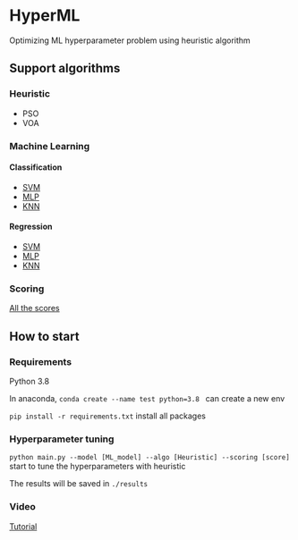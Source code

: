 # HyperML
Optimizing ML hyperparameter problem using heuristic algorithm
## Support algorithms
### Heuristic
* PSO
* VOA
### Machine Learning
#### Classification
* [SVM](https://scikit-learn.org/stable/modules/generated/sklearn.svm.SVC.html)
* [MLP](https://scikit-learn.org/stable/modules/generated/sklearn.neural_network.MLPClassifier.html)
* [KNN](https://scikit-learn.org/stable/modules/generated/sklearn.neighbors.KNeighborsClassifier.html)
#### Regression
* [SVM](https://scikit-learn.org/stable/modules/generated/sklearn.svm.SVR.html)
* [MLP](https://scikit-learn.org/stable/modules/generated/sklearn.neural_network.MLPRegressor.html)
* [KNN](https://scikit-learn.org/stable/modules/generated/sklearn.neighbors.KNeighborsRegressor.html)
### Scoring
[All the scores](https://scikit-learn.org/stable/modules/model_evaluation.html)
## How to start
### Requirements
Python 3.8

In anaconda, ```conda create --name test python=3.8 ``` can create a new env

```pip install -r requirements.txt``` install all packages
###  Hyperparameter tuning
```python main.py --model [ML_model] --algo [Heuristic] --scoring [score]```
 start to tune the hyperparameters with heuristic

 The results will be saved in ```./results```

### Video
[Tutorial](https://drive.google.com/file/d/1sJkAqQfD991WuM9SoE5HFG3WOh9dtvVJ/view?usp=sharing)

